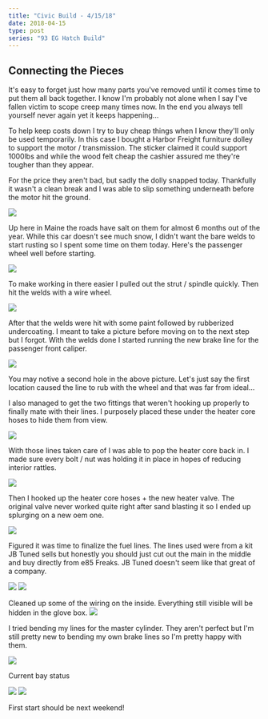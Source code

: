 ```yaml
---
title: "Civic Build - 4/15/18"
date: 2018-04-15
type: post
series: "93 EG Hatch Build"
---
```


## Connecting the Pieces

It's easy to forget just how many parts you've removed until it comes time to put them all back together. I know I'm probably not alone when I say I've fallen victim to scope creep many times now. In the end you always tell yourself never again yet it keeps happening...

To help keep costs down I try to buy cheap things when I know they'll only be used temporarily. In this case I bought a Harbor Freight furniture dolley to support the motor / transmission. The sticker claimed it could support 1000lbs and while the wood felt cheap the cashier assured me they're tougher than they appear.

For the price they aren't bad, but sadly the dolly snapped today. Thankfully it wasn't a clean break and I was able to slip something underneath before the motor hit the ground.

![](images/1.jpg)

Up here in Maine the roads have salt on them for almost 6 months out of the year. While this car doesn't see much snow, I didn't want the bare welds to start rusting so I spent some time on them today. Here's the passenger wheel well before starting.

![](images/2.jpg)

To make working in there easier I pulled out the strut / spindle quickly. Then hit the welds with a wire wheel.

![](images/3.jpg)

After that the welds were hit with some paint followed by rubberized undercoating. I meant to take a picture before moving on to the next step but I forgot. With the welds done I started running the new brake line for the passenger front caliper.

![](images/4.jpg)

You may notive a second hole in the above picture. Let's just say the first location caused the line to rub with the wheel and that was far from ideal...

I also managed to get the two fittings that weren't hooking up properly to finally mate with their lines. I purposely placed these under the heater core hoses to hide them from view.

![](images/6.jpg)

With those lines taken care of I was able to pop the heater core back in. I made sure every bolt / nut was holding it in place in hopes of reducing interior rattles.

![](images/7.jpg)

Then I hooked up the heater core hoses + the new heater valve. The original valve never worked quite right after sand blasting it so I ended up splurging on a new oem one.

![](images/8.jpg)

Figured it was time to finalize the fuel lines. The lines used were from a kit JB Tuned sells but honestly you should just cut out the main in the middle and buy directly from e85 Freaks. JB Tuned doesn't seem like that great of a company.

![](images/9.jpg)
![](images/10.jpg)

Cleaned up some of the wiring on the inside. Everything still visible will be hidden in the glove box.
![](images/11.jpg)

I tried bending my lines for the master cylinder. They aren't perfect but I'm still pretty new to bending my own brake lines so I'm pretty happy with them.

![](images/12.jpg)

Current bay status

![](images/13.jpg)
![](images/14.jpg)

First start should be next weekend!
